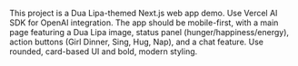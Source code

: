<!-- Use this file to provide workspace-specific custom instructions to Copilot. For more details, visit https://code.visualstudio.com/docs/copilot/copilot-customization#_use-a-githubcopilotinstructionsmd-file -->

This project is a Dua Lipa-themed Next.js web app demo. Use Vercel AI SDK for OpenAI integration. The app should be mobile-first, with a main page featuring a Dua Lipa image, status panel (hunger/happiness/energy), action buttons (Girl Dinner, Sing, Hug, Nap), and a chat feature. Use rounded, card-based UI and bold, modern styling.
